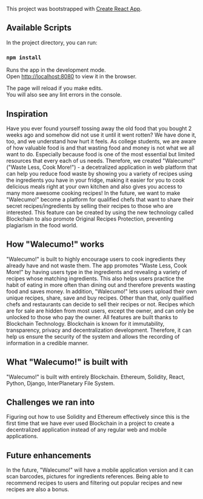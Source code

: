 This project was bootstrapped with [Create React App](https://github.com/facebook/create-react-app).

## Available Scripts

In the project directory, you can run:

### `npm install`

Runs the app in the development mode.<br>
Open [http://localhost:8080](http://localhost:8080) to view it in the browser.

The page will reload if you make edits.<br>
You will also see any lint errors in the console.

## Inspiration
Have you ever found yourself tossing away the old food that you bought 2 weeks ago and somehow did not use it until it went rotten? We have done it, too, and we understand how hurt it feels. As college students, we are aware of how valuable food is and that wasting food and money is not what we all want to do. Especially because food is one of the most essential but limited resources that every each of us needs.
Therefore, we created "Walecumo!" ("Waste Less, Cook More!") - a decetralized application in web platform that can help you reduce food waste by showing you a variety of recipes using the ingredients you have in your fridge, making it easier for you to cook delicious meals right at your own kitchen and also gives you access to many more awesome cooking recipes!
In the future, we want to make "Walecumo!" become a platform for qualified chefs that want to share their secret recipes/ingredients by selling their recipes to those who are interested. This feature can be created by using the new technology called Blockchain to also promote Original Recipes Protection, preventing plagiarism in the food world.

## How "Walecumo!" works
"Walecumo!" is built to highly encourage users to cook ingredients they already have and not waste them. The app promotes "Waste Less, Cook More!" by having users type in the ingredients and revealing a variety of recipes whose matching ingredients. This also helps users practice the habit of eating in more often than dining out and therefore prevents wasting food and saves money. 
In addition, "Walecumo!" lets users upload their own unique recipes, share, save and buy recipes. Other than that, only qualified chefs and restaurants can decide to sell their recipes or not. Recipes which are for sale are hidden from most users, except the owner, and can only be unlocked to those who pay the owner. All features are built thanks to Blockchain Technology. Blockchain is known for it immutability, transparency, privacy and decentralization development. Therefore, it can help us ensure the security of the system and allows the recording of information in a credible manner. 

## What "Walecumo!" is built with
"Walecumo!" is built with entirely Blockchain. Ethereum, Solidity, React, Python, Django, InterPlanetary File System.

## Challenges we ran into
Figuring out how to use Solidity and Ethereum effectively since this is the first time that we have ever used Blockchain in a project to create a decentralized application instead of any regular web and mobile applications.

## Future enhancements
In the future, "Walecumo!" will have a mobile application version and it can scan barcodes, pictures for ingredients references. Being able to recommend recipes to users and filtering out popular recipes and new recipes are also a bonus.
